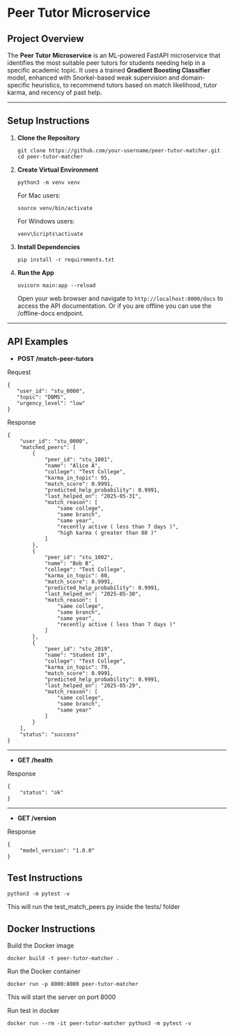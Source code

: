 # Peer Tutor Microservice

## Project Overview

The **Peer Tutor Microservice** is an ML-powered FastAPI microservice that identifies the most suitable peer tutors for students needing help in a specific academic topic. It uses a trained **Gradient Boosting Classifier** model, enhanced with Snorkel-based weak supervision and domain-specific heuristics, to recommend tutors based on match likelihood, tutor karma, and recency of past help.

---

## Setup Instructions

1. **Clone the Repository**

    ```
    git clone https://github.com/your-username/peer-tutor-matcher.git
    cd peer-tutor-matcher
    ```
2. **Create Virtual Environment**

    ```
    python3 -m venv venv
    ```
    For Mac users:
    ```
    source venv/bin/activate
    ```
    For Windows users:
    ```
    venv\Scripts\activate
    ```

3. **Install Dependencies**
    ```
    pip install -r requirements.txt
    ```

4. **Run the App**
    ```
    uvicorn main:app --reload
    ```
    Open your web browser and navigate to `http://localhost:8000/docs` to access the API documentation. Or if you are offline you can use the /offline-docs endpoint.

---
## API Examples
 - **POST /match-peer-tutors**

 Request
 ```
 {
    "user_id": "stu_0000",
    "topic": "DBMS",
    "urgency_level": "low"
}
```

Response
```
{
    "user_id": "stu_0000",
    "matched_peers": [
        {
            "peer_id": "stu_1001",
            "name": "Alice A",
            "college": "Test College",
            "karma_in_topic": 95,
            "match_score": 0.9991,
            "predicted_help_probability": 0.9991,
            "last_helped_on": "2025-05-31",
            "match_reason": [
                "same college",
                "same branch",
                "same year",
                "recently active ( less than 7 days )",
                "high karma ( greater than 80 )"
            ]
        },
        {
            "peer_id": "stu_1002",
            "name": "Bob B",
            "college": "Test College",
            "karma_in_topic": 80,
            "match_score": 0.9991,
            "predicted_help_probability": 0.9991,
            "last_helped_on": "2025-05-30",
            "match_reason": [
                "same college",
                "same branch",
                "same year",
                "recently active ( less than 7 days )"
            ]
        },
        {
            "peer_id": "stu_2019",
            "name": "Student 19",
            "college": "Test College",
            "karma_in_topic": 79,
            "match_score": 0.9991,
            "predicted_help_probability": 0.9991,
            "last_helped_on": "2025-05-29",
            "match_reason": [
                "same college",
                "same branch",
                "same year"
            ]
        }
    ],
    "status": "success"
}
```
---
- **GET /health**

Response
```
{
    "status": "ok"
}
```
---
- **GET /version**

Response
```
{
    "model_version": "1.0.0"
}
```

## Test Instructions
```
python3 -m pytest -v
```
This will run the test_match_peers.py inside the tests/ folder

## Docker Instructions

Build the Docker image
```
docker build -t peer-tutor-matcher .
```
Run the Docker container
```
docker run -p 8000:8000 peer-tutor-matcher
```
This will start the server on port 8000

Run test in docker
```
docker run --rm -it peer-tutor-matcher python3 -m pytest -v
```







